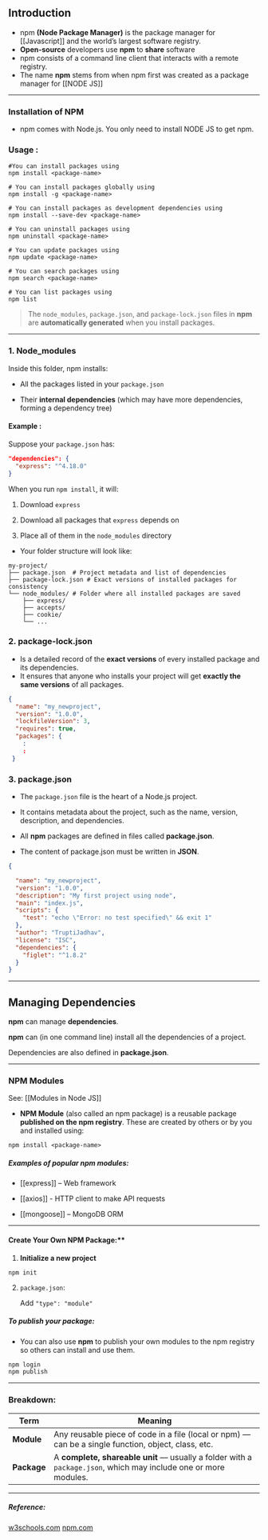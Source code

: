 ## Introduction 

- npm **(Node Package Manager)**  is the package manager for [[Javascript]] and the world’s largest software registry.
- **Open-source** developers use **npm** to **share** software
- npm consists of a command line client that interacts with a remote registry.
- The name **npm** stems from when npm first was created as a package manager for  [[NODE JS]]

---
### Installation of NPM

- npm comes with Node.js. You only need to install NODE JS to get npm.

### Usage :


```shell
#You can install packages using 
npm install <package-name>

# You can install packages globally using 
npm install -g <package-name>

# You can install packages as development dependencies using 
npm install --save-dev <package-name>

# You can uninstall packages using 
npm uninstall <package-name>

# You can update packages using 
npm update <package-name>

# You can search packages using 
npm search <package-name>

# You can list packages using 
npm list
```


>  The `node_modules`, `package.json`, and `package-lock.json` files in **npm** are **automatically generated** when you install packages.

---
### 1.  Node_modules

Inside this folder, npm installs:

- All the packages listed in your `package.json`
    
- Their **internal dependencies** (which may have more dependencies, forming a dependency tree)
#### Example :
Suppose your `package.json` has:

```json
"dependencies": {
  "express": "^4.18.0"
}
```

When you run `npm install`, it will:

1. Download `express`
    
2. Download all packages that `express` depends on
    
3. Place all of them in the `node_modules` directory

- Your folder structure will look like:

```shell
my-project/
├── package.json  # Project metadata and list of dependencies
├── package-lock.json # Exact versions of installed packages for consistency
└── node_modules/ # Folder where all installed packages are saved
    ├── express/
    ├── accepts/
    ├── cookie/
    └── ...
```
### 2.  package-lock.json

- Is a detailed record of the **exact versions** of every installed package and its dependencies. 
- It ensures that anyone who installs your project will get **exactly the same versions** of all packages.

```json
{
  "name": "my_newproject",
  "version": "1.0.0",
  "lockfileVersion": 3,
  "requires": true,
  "packages": {
    :
    :
 }
```

### 3.  package.json

- The `package.json` file is the heart of a Node.js project.

- It contains metadata about the project, such as the name, version, description, and dependencies.

- All **npm** packages are defined in files called **package.json**.

 - The content of package.json must be written in **JSON**.

```json
{

  "name": "my_newproject",
  "version": "1.0.0",
  "description": "My first project using node",
  "main": "index.js",
  "scripts": {
    "test": "echo \"Error: no test specified\" && exit 1"
  },
  "author": "TruptiJadhav",
  "license": "ISC",
  "dependencies": {
    "figlet": "^1.8.2"
  }
}
```

---
## Managing Dependencies

**npm** can manage **dependencies**.

**npm** can (in one command line) install all the dependencies of a project.

Dependencies are also defined in **package.json**.

---
### NPM Modules

See: [[Modules in Node JS]]

- **NPM Module** (also called an npm package) is a reusable package **published on the npm registry**. These are created by others or by you and installed using:

```shell
npm install <package-name>
```

##### Examples of popular npm modules:

- [[express]] – Web framework
    
- [[axios]] - HTTP client to make API requests
    
- [[mongoose]] – MongoDB ORM

---

#### Create Your Own NPM Package:**

1. **Initialize a new project**

```shell
npm init
```

2. `package.json`:

   Add `"type": "module"`

##### To publish your package:

- You can also use **npm** to publish your own modules to the npm registry so others can install and use them.

``` bash
npm login
npm publish 
```

---
### Breakdown:

| Term        | Meaning                                                                                                         |
| ----------- | --------------------------------------------------------------------------------------------------------------- |
| **Module**  | Any reusable piece of code in a file (local or npm) — can be a single function, object, class, etc.             |
| **Package** | A **complete, shareable unit** — usually a folder with a `package.json`, which may include one or more modules. |

---
##### *Reference:*
[w3schools.com](https://www.w3schools.com/whatis/whatis_npm.asp)
[npm.com](https://docs.npmjs.com/cli/v11/commands/npm)



